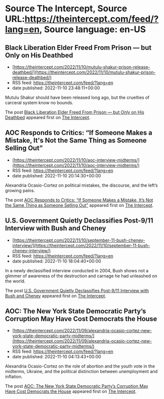# Source The Intercept, Source URL:https://theintercept.com/feed/?lang=en, Source language: en-US

## Black Liberation Elder Freed From Prison — but Only on His Deathbed
 - [https://theintercept.com/2022/11/10/mutulu-shakur-prison-release-deathbed/](https://theintercept.com/2022/11/10/mutulu-shakur-prison-release-deathbed/)
 - RSS feed: https://theintercept.com/feed/?lang=en
 - date published: 2022-11-10 23:48:11+00:00

<p>Mutulu Shakur should have been released long ago, but the cruelties of carceral system know no bounds.</p>
<p>The post <a href="https://theintercept.com/2022/11/10/mutulu-shakur-prison-release-deathbed/" rel="nofollow">Black Liberation Elder Freed From Prison — but Only on His Deathbed</a> appeared first on <a href="https://theintercept.com" rel="nofollow">The Intercept</a>.</p>

## AOC Responds to Critics: “If Someone Makes a Mistake, It's Not the Same Thing as Someone Selling Out”
 - [https://theintercept.com/2022/11/10/aoc-interview-midterms/](https://theintercept.com/2022/11/10/aoc-interview-midterms/)
 - RSS feed: https://theintercept.com/feed/?lang=en
 - date published: 2022-11-10 20:14:30+00:00

<p>Alexandria Ocasio-Cortez on political mistakes, the discourse, and the left’s growing pains.</p>
<p>The post <a href="https://theintercept.com/2022/11/10/aoc-interview-midterms/" rel="nofollow">AOC Responds to Critics: “If Someone Makes a Mistake, It&#8217;s Not the Same Thing as Someone Selling Out”</a> appeared first on <a href="https://theintercept.com" rel="nofollow">The Intercept</a>.</p>

## U.S. Government Quietly Declassifies Post-9/11 Interview with Bush and Cheney
 - [https://theintercept.com/2022/11/10/september-11-bush-cheney-interview/](https://theintercept.com/2022/11/10/september-11-bush-cheney-interview/)
 - RSS feed: https://theintercept.com/feed/?lang=en
 - date published: 2022-11-10 18:04:40+00:00

<p>In a newly declassified interview conducted in 2004, Bush shows not a glimmer of awareness of the destruction and carnage he had unleashed on the world.</p>
<p>The post <a href="https://theintercept.com/2022/11/10/september-11-bush-cheney-interview/" rel="nofollow">U.S. Government Quietly Declassifies Post-9/11 Interview with Bush and Cheney</a> appeared first on <a href="https://theintercept.com" rel="nofollow">The Intercept</a>.</p>

## AOC: The New York State Democratic Party’s Corruption May Have Cost Democrats the House
 - [https://theintercept.com/2022/11/09/alexandria-ocasio-cortez-new-york-state-democratic-party-midterms/](https://theintercept.com/2022/11/09/alexandria-ocasio-cortez-new-york-state-democratic-party-midterms/)
 - RSS feed: https://theintercept.com/feed/?lang=en
 - date published: 2022-11-10 04:13:43+00:00

<p>Alexandria Ocasio-Cortez on the role of abortion and the youth vote in the midterms, Ukraine, and the political distinction between unemployment and inflation.</p>
<p>The post <a href="https://theintercept.com/2022/11/09/alexandria-ocasio-cortez-new-york-state-democratic-party-midterms/" rel="nofollow">AOC: The New York State Democratic Party’s Corruption May Have Cost Democrats the House</a> appeared first on <a href="https://theintercept.com" rel="nofollow">The Intercept</a>.</p>
